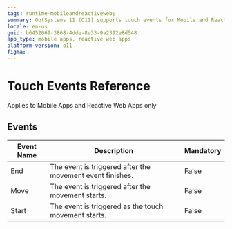 ```yaml
---
tags: runtime-mobileandreactiveweb;  
summary: OutSystems 11 (O11) supports touch events for Mobile and Reactive Web Apps, including Start, Move, and End events.
locale: en-us
guid: b6452069-3868-4dde-8e33-9a2392e8d548
app_type: mobile apps, reactive web apps
platform-version: o11
figma:
---
```


# Touch Events Reference
 
<div class="info" markdown="1">

Applies to Mobile Apps and Reactive Web Apps only

</div>

## Events

**Event Name** |  **Description** |  **Mandatory**  
---|---|---  
End  |  The event is triggered after the movement event finishes.  |  False
Move  |  The event is triggered after the movement starts.  |  False
Start  |  The event is triggered as the touch movement starts.  |  False 
  

